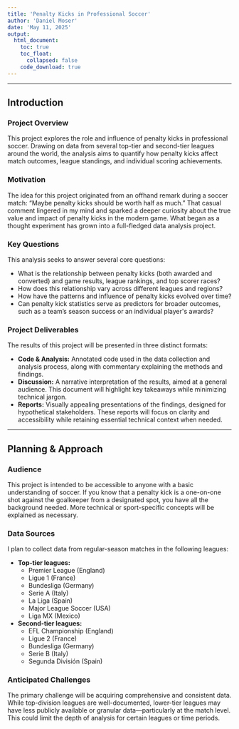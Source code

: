 ```yaml
---
title: 'Penalty Kicks in Professional Soccer'
author: 'Daniel Moser'
date: 'May 11, 2025'
output:
  html_document:
    toc: true
    toc_float:
      collapsed: false
    code_download: true
---
```


***

## Introduction
### Project Overview
This project explores the role and influence of penalty kicks in professional soccer. Drawing on data from several top-tier and second-tier leagues around the world, the analysis aims to quantify how penalty kicks affect match outcomes, league standings, and individual scoring achievements.

### Motivation
The idea for this project originated from an offhand remark during a soccer match: “Maybe penalty kicks should be worth half as much.” That casual comment lingered in my mind and sparked a deeper curiosity about the true value and impact of penalty kicks in the modern game. What began as a thought experiment has grown into a full-fledged data analysis project.

### Key Questions
This analysis seeks to answer several core questions:

- What is the relationship between penalty kicks (both awarded and converted) and game results, league rankings, and top scorer races?
- How does this relationship vary across different leagues and regions?
- How have the patterns and influence of penalty kicks evolved over time?
- Can penalty kick statistics serve as predictors for broader outcomes, such as a team’s season success or an individual player's awards?

### Project Deliverables
The results of this project will be presented in three distinct formats:

- **Code & Analysis:** Annotated code used in the data collection and analysis process, along with commentary explaining the methods and findings.
- **Discussion:** A narrative interpretation of the results, aimed at a general audience. This document will highlight key takeaways while minimizing technical jargon.
- **Reports:** Visually appealing presentations of the findings, designed for hypothetical stakeholders. These reports will focus on clarity and accessibility while retaining essential technical context when needed.

***

## Planning & Approach
### Audience
This project is intended to be accessible to anyone with a basic understanding of soccer. If you know that a penalty kick is a one-on-one shot against the goalkeeper from a designated spot, you have all the background needed. More technical or sport-specific concepts will be explained as necessary.

### Data Sources
I plan to collect data from regular-season matches in the following leagues:

- **Top-tier leagues:**
  - Premier League (England)
  - Ligue 1 (France)
  - Bundesliga (Germany)
  - Serie A (Italy)
  - La Liga (Spain)
  - Major League Soccer (USA)
  - Liga MX (Mexico)
- **Second-tier leagues:**
  - EFL Championship (England)
  - Ligue 2 (France)
  - Bundesliga (Germany)
  - Serie B (Italy)
  - Segunda División (Spain)

### Anticipated Challenges
The primary challenge will be acquiring comprehensive and consistent data. While top-division leagues are well-documented, lower-tier leagues may have less publicly available or granular data—particularly at the match level. This could limit the depth of analysis for certain leagues or time periods.
